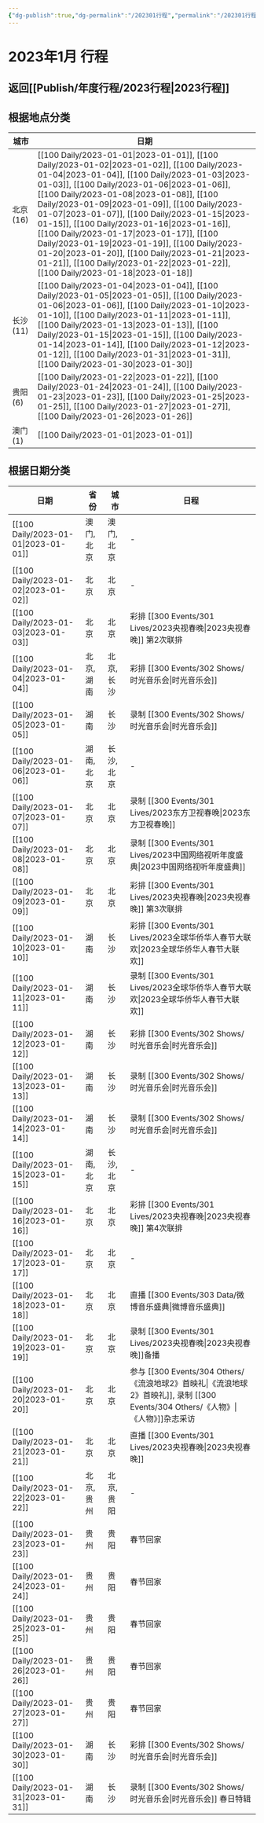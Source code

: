 ```yaml
---
{"dg-publish":true,"dg-permalink":"/202301行程","permalink":"/202301行程/","created":"2023-02-28T15:14:05.000+08:00","updated":"2023-04-01T10:11:06.000+08:00"}
---
```


# 2023年1月 行程

## 返回[[Publish/年度行程/2023行程\|2023行程]]

## 根据地点分类

| 城市      | 日期                                                                                                                                                                                                                                                                                                                                                                                                                                                                                                                                                                                                                                                                             |
| ------- | ------------------------------------------------------------------------------------------------------------------------------------------------------------------------------------------------------------------------------------------------------------------------------------------------------------------------------------------------------------------------------------------------------------------------------------------------------------------------------------------------------------------------------------------------------------------------------------------------------------------------------------------------------------------------------ |
| 北京 (16) | [[100 Daily/2023-01-01\|2023-01-01]], [[100 Daily/2023-01-02\|2023-01-02]], [[100 Daily/2023-01-04\|2023-01-04]], [[100 Daily/2023-01-03\|2023-01-03]], [[100 Daily/2023-01-06\|2023-01-06]], [[100 Daily/2023-01-08\|2023-01-08]], [[100 Daily/2023-01-09\|2023-01-09]], [[100 Daily/2023-01-07\|2023-01-07]], [[100 Daily/2023-01-15\|2023-01-15]], [[100 Daily/2023-01-16\|2023-01-16]], [[100 Daily/2023-01-17\|2023-01-17]], [[100 Daily/2023-01-19\|2023-01-19]], [[100 Daily/2023-01-20\|2023-01-20]], [[100 Daily/2023-01-21\|2023-01-21]], [[100 Daily/2023-01-22\|2023-01-22]], [[100 Daily/2023-01-18\|2023-01-18]] |
| 长沙 (11) | [[100 Daily/2023-01-04\|2023-01-04]], [[100 Daily/2023-01-05\|2023-01-05]], [[100 Daily/2023-01-06\|2023-01-06]], [[100 Daily/2023-01-10\|2023-01-10]], [[100 Daily/2023-01-11\|2023-01-11]], [[100 Daily/2023-01-13\|2023-01-13]], [[100 Daily/2023-01-15\|2023-01-15]], [[100 Daily/2023-01-14\|2023-01-14]], [[100 Daily/2023-01-12\|2023-01-12]], [[100 Daily/2023-01-31\|2023-01-31]], [[100 Daily/2023-01-30\|2023-01-30]]                                                                                                                                                                                                              |
| 贵阳 (6)  | [[100 Daily/2023-01-22\|2023-01-22]], [[100 Daily/2023-01-24\|2023-01-24]], [[100 Daily/2023-01-23\|2023-01-23]], [[100 Daily/2023-01-25\|2023-01-25]], [[100 Daily/2023-01-27\|2023-01-27]], [[100 Daily/2023-01-26\|2023-01-26]]                                                                                                                                                                                                                                                                                                                                                                                                                           |
| 澳门 (1)  | [[100 Daily/2023-01-01\|2023-01-01]]                                                                                                                                                                                                                                                                                                                                                                                                                                                                                                                                                                                                                                        |


## 根据日期分类

| 日期                                      | 省份     | 城市     | 日程                                 |
| --------------------------------------- | ------ | ------ | ---------------------------------- |
| [[100 Daily/2023-01-01\|2023-01-01]] | 澳门, 北京 | 澳门, 北京 | \-                                 |
| [[100 Daily/2023-01-02\|2023-01-02]] | 北京     | 北京     | \-                                 |
| [[100 Daily/2023-01-03\|2023-01-03]] | 北京     | 北京     | 彩排 [[300 Events/301 Lives/2023央视春晚\|2023央视春晚]] 第2次联排              |
| [[100 Daily/2023-01-04\|2023-01-04]] | 北京, 湖南 | 北京, 长沙 | 彩排 [[300 Events/302 Shows/时光音乐会\|时光音乐会]]                       |
| [[100 Daily/2023-01-05\|2023-01-05]] | 湖南     | 长沙     | 录制 [[300 Events/302 Shows/时光音乐会\|时光音乐会]]                       |
| [[100 Daily/2023-01-06\|2023-01-06]] | 湖南, 北京 | 长沙, 北京 | \-                                 |
| [[100 Daily/2023-01-07\|2023-01-07]] | 北京     | 北京     | 录制 [[300 Events/301 Lives/2023东方卫视春晚\|2023东方卫视春晚]]                  |
| [[100 Daily/2023-01-08\|2023-01-08]] | 北京     | 北京     | 录制 [[300 Events/301 Lives/2023中国网络视听年度盛典\|2023中国网络视听年度盛典]]              |
| [[100 Daily/2023-01-09\|2023-01-09]] | 北京     | 北京     | 彩排 [[300 Events/301 Lives/2023央视春晚\|2023央视春晚]] 第3次联排              |
| [[100 Daily/2023-01-10\|2023-01-10]] | 湖南     | 长沙     | 彩排 [[300 Events/301 Lives/2023全球华侨华人春节大联欢\|2023全球华侨华人春节大联欢]]             |
| [[100 Daily/2023-01-11\|2023-01-11]] | 湖南     | 长沙     | 录制 [[300 Events/301 Lives/2023全球华侨华人春节大联欢\|2023全球华侨华人春节大联欢]]             |
| [[100 Daily/2023-01-12\|2023-01-12]] | 湖南     | 长沙     | 彩排 [[300 Events/302 Shows/时光音乐会\|时光音乐会]]                       |
| [[100 Daily/2023-01-13\|2023-01-13]] | 湖南     | 长沙     | 录制 [[300 Events/302 Shows/时光音乐会\|时光音乐会]]                       |
| [[100 Daily/2023-01-14\|2023-01-14]] | 湖南     | 长沙     | 录制 [[300 Events/302 Shows/时光音乐会\|时光音乐会]]                       |
| [[100 Daily/2023-01-15\|2023-01-15]] | 湖南, 北京 | 长沙, 北京 | \-                                 |
| [[100 Daily/2023-01-16\|2023-01-16]] | 北京     | 北京     | 彩排 [[300 Events/301 Lives/2023央视春晚\|2023央视春晚]] 第4次联排              |
| [[100 Daily/2023-01-17\|2023-01-17]] | 北京     | 北京     | \-                                 |
| [[100 Daily/2023-01-18\|2023-01-18]] | 北京     | 北京     | 直播 [[300 Events/303 Data/微博音乐盛典\|微博音乐盛典]]                      |
| [[100 Daily/2023-01-19\|2023-01-19]] | 北京     | 北京     | 录制 [[300 Events/301 Lives/2023央视春晚\|2023央视春晚]]备播                  |
| [[100 Daily/2023-01-20\|2023-01-20]] | 北京     | 北京     | 参与 [[300 Events/304 Others/《流浪地球2》首映礼\|《流浪地球2》首映礼]], 录制 [[300 Events/304 Others/《人物》\|《人物》]]杂志采访 |
| [[100 Daily/2023-01-21\|2023-01-21]] | 北京     | 北京     | 直播 [[300 Events/301 Lives/2023央视春晚\|2023央视春晚]]                    |
| [[100 Daily/2023-01-22\|2023-01-22]] | 北京, 贵州 | 北京, 贵阳 | \-                                 |
| [[100 Daily/2023-01-23\|2023-01-23]] | 贵州     | 贵阳     | 春节回家                               |
| [[100 Daily/2023-01-24\|2023-01-24]] | 贵州     | 贵阳     | 春节回家                               |
| [[100 Daily/2023-01-25\|2023-01-25]] | 贵州     | 贵阳     | 春节回家                               |
| [[100 Daily/2023-01-26\|2023-01-26]] | 贵州     | 贵阳     | 春节回家                               |
| [[100 Daily/2023-01-27\|2023-01-27]] | 贵州     | 贵阳     | 春节回家                               |
| [[100 Daily/2023-01-30\|2023-01-30]] | 湖南     | 长沙     | 彩排 [[300 Events/302 Shows/时光音乐会\|时光音乐会]]                       |
| [[100 Daily/2023-01-31\|2023-01-31]] | 湖南     | 长沙     | 录制 [[300 Events/302 Shows/时光音乐会\|时光音乐会]] 春日特辑                  |
